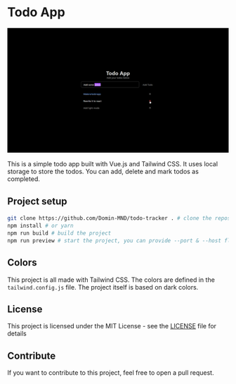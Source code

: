 # Todo App

![Todo App](/public/preview.png)

This is a simple todo app built with Vue.js and Tailwind CSS.
It uses local storage to store the todos.
You can add, delete and mark todos as completed.

## Project setup

```bash
git clone https://github.com/Domin-MND/todo-tracker . # clone the repository
npm install # or yarn
npm run build # build the project
npm run preview # start the project, you can provide --port & --host flags directly in package.json script
```

## Colors

This project is all made with Tailwind CSS.
The colors are defined in the `tailwind.config.js` file.
The project itself is based on dark colors.

## License

This project is licensed under the MIT License - see the [LICENSE](LICENSE) file for details

## Contribute

If you want to contribute to this project, feel free to open a pull request.